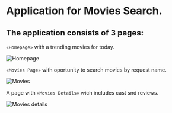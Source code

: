 # Application for Movies Search.

## The application consists of 3 pages:

`«Homepage»` with a trending movies for today.

![Homepage]()

`«Movies Page»` with oportunity to search movies by request name.

![Movies]()

A page with `«Movies Details»` wich includes cast snd reviews.

![Movies details]()
